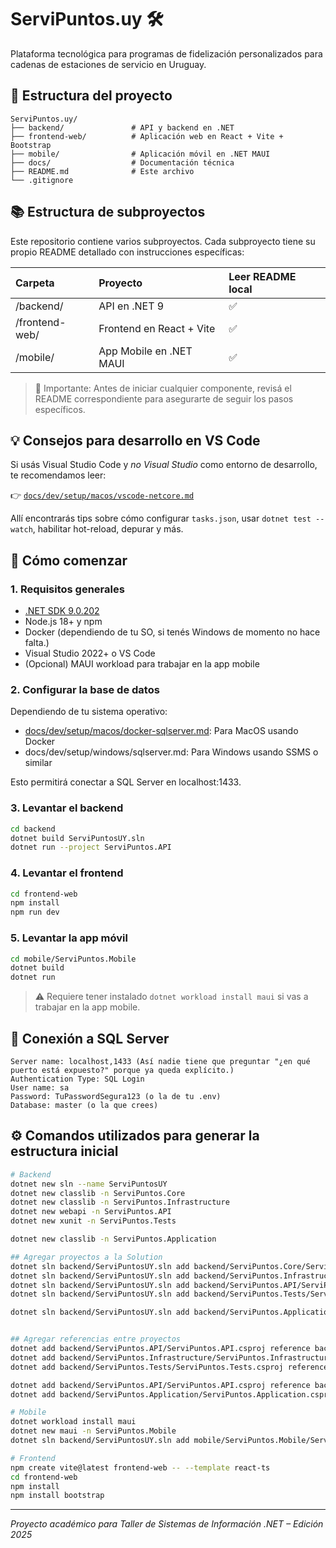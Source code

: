# ServiPuntos.uy 🛠️

Plataforma tecnológica para programas de fidelización personalizados para cadenas de estaciones de servicio en Uruguay.

## 🧱 Estructura del proyecto

```
ServiPuntos.uy/
├── backend/               # API y backend en .NET
├── frontend-web/          # Aplicación web en React + Vite + Bootstrap
├── mobile/                # Aplicación móvil en .NET MAUI
├── docs/                  # Documentación técnica
├── README.md              # Este archivo
└── .gitignore
```

## 📚 Estructura de subproyectos

Este repositorio contiene varios subproyectos. Cada subproyecto tiene su propio README detallado con instrucciones específicas:

| Carpeta | Proyecto | Leer README local |
|:--|:--|:--|
| /backend/ | API en .NET 9 | ✅ |
| /frontend-web/ | Frontend en React + Vite | ✅ |
| /mobile/ | App Mobile en .NET MAUI | ✅ |

> 📢 Importante: Antes de iniciar cualquier componente, revisá el README correspondiente para asegurarte de seguir los pasos específicos.

## 💡 Consejos para desarrollo en VS Code

Si usás Visual Studio Code y *no Visual Studio* como entorno de desarrollo, te recomendamos leer:

👉 [`docs/dev/setup/macos/vscode-netcore.md`](docs/dev/setup/macos/vscode-netcore.md)

Allí encontrarás tips sobre cómo configurar `tasks.json`, usar `dotnet test --watch`, habilitar hot-reload, depurar y más.

## 🚀 Cómo comenzar

### 1. Requisitos generales

- [.NET SDK 9.0.202](https://dotnet.microsoft.com/en-us/download)
- Node.js 18+ y npm
- Docker (dependiendo de tu SO, si tenés Windows de momento no hace falta.)
- Visual Studio 2022+ o VS Code
- (Opcional) MAUI workload para trabajar en la app mobile

### 2. Configurar la base de datos

Dependiendo de tu sistema operativo:

- [docs/dev/setup/macos/docker-sqlserver.md](docs/dev/setup/macos/docker-sqlserver.md): Para MacOS usando Docker
- docs/dev/setup/windows/sqlserver.md: Para Windows usando SSMS o similar

Esto permitirá conectar a SQL Server en localhost:1433.

### 3. Levantar el backend

```bash
cd backend
dotnet build ServiPuntosUY.sln
dotnet run --project ServiPuntos.API
```

### 4. Levantar el frontend

```bash
cd frontend-web
npm install
npm run dev
```

### 5. Levantar la app móvil

```bash
cd mobile/ServiPuntos.Mobile
dotnet build
dotnet run
```

> ⚠️ Requiere tener instalado `dotnet workload install maui` si vas a trabajar en la app mobile.

## 🔌 Conexión a SQL Server

```
Server name: localhost,1433 (Así nadie tiene que preguntar "¿en qué puerto está expuesto?" porque ya queda explícito.)
Authentication Type: SQL Login
User name: sa
Password: TuPasswordSegura123 (o la de tu .env)
Database: master (o la que crees)
```

## ⚙️ Comandos utilizados para generar la estructura inicial

```bash
# Backend
dotnet new sln --name ServiPuntosUY
dotnet new classlib -n ServiPuntos.Core
dotnet new classlib -n ServiPuntos.Infrastructure
dotnet new webapi -n ServiPuntos.API
dotnet new xunit -n ServiPuntos.Tests

dotnet new classlib -n ServiPuntos.Application

## Agregar proyectos a la Solution
dotnet sln backend/ServiPuntosUY.sln add backend/ServiPuntos.Core/ServiPuntos.Core.csproj
dotnet sln backend/ServiPuntosUY.sln add backend/ServiPuntos.Infrastructure/ServiPuntos.Infrastructure.csproj
dotnet sln backend/ServiPuntosUY.sln add backend/ServiPuntos.API/ServiPuntos.API.csproj
dotnet sln backend/ServiPuntosUY.sln add backend/ServiPuntos.Tests/ServiPuntos.Tests.csproj

dotnet sln backend/ServiPuntosUY.sln add backend/ServiPuntos.Application/ServiPuntos.Application.csproj


## Agregar referencias entre proyectos
dotnet add backend/ServiPuntos.API/ServiPuntos.API.csproj reference backend/ServiPuntos.Core/ServiPuntos.Core.csproj
dotnet add backend/ServiPuntos.Infrastructure/ServiPuntos.Infrastructure.csproj reference backend/ServiPuntos.Core/ServiPuntos.Core.csproj
dotnet add backend/ServiPuntos.Tests/ServiPuntos.Tests.csproj reference backend/ServiPuntos.Core/ServiPuntos.Core.csproj

dotnet add backend/ServiPuntos.API/ServiPuntos.API.csproj reference backend/ServiPuntos.Application/ServiPuntos.Application.csproj
dotnet add backend/ServiPuntos.Application/ServiPuntos.Application.csproj reference backend/ServiPuntos.Core/ServiPuntos.Core.csproj

# Mobile
dotnet workload install maui
dotnet new maui -n ServiPuntos.Mobile
dotnet sln backend/ServiPuntosUY.sln add mobile/ServiPuntos.Mobile/ServiPuntos.Mobile.csproj

# Frontend
npm create vite@latest frontend-web -- --template react-ts
cd frontend-web
npm install
npm install bootstrap
```

---

_Proyecto académico para Taller de Sistemas de Información .NET – Edición 2025_
